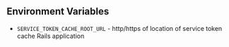 ## Environment Variables

- `SERVICE_TOKEN_CACHE_ROOT_URL` - http/https of location of service token cache Rails application
